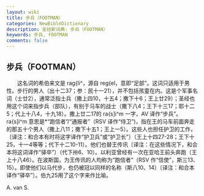 ```yaml
---
layout: wiki
title: 步兵（FOOTMAN）
categories: NewBibleDictionary
description: 圣经新词典: 步兵（FOOTMAN）
keywords: 步兵, FOOTMAN
comments: false
---
```


## 步兵（FOOTMAN）

　　这名词的希伯来文是 rag{li^，源自 reg{el，意即“足部”。这词只适用于男性。步行的男人（出十二37；参：民十一21），并不包括孩童在内。这是个军事名词（士廿2），通常泛指士兵（撒上四10，十五4；撒下十6；王上廿29）；圣经也用这个词来指步兵（部队），有别于马车的战士（撒下八4；王下十三17；耶十二5；代上十八4，十九18）。撒上廿二17的 ra{s]i^m 一字，AV 译作“步兵”。ra{s]i^m 意思是*“跑信者”/“通报者”（RSV 译作“侍卫”)，指在王的马车前面奔走的那五十个男人（撒上八11；撒下十五1；王上一5）。这些人也担任护卫的工作，〔译注：和合本有时将这字译作“护卫兵”或“护卫长”〕（王上十四27-28；王下十25，十一4等等；代下十二10-11）。他们也替王传讯〔译注：在这些情况下，和合本将这词译作“驿卒”〕（代下卅6、10）。以利亚曾经有一次在亚哈王前头奔跑（王上十八46）。在波斯国，为王传讯的人均称为“跑信者”（RSV 作“信使”，斯三13、15）。即使他们以马代步，也仍被冠以同样的名称（斯八10、14）〔译注：和合本译作“驿卒”〕。伯九25用了这个字来作比喻。

A. van S.








